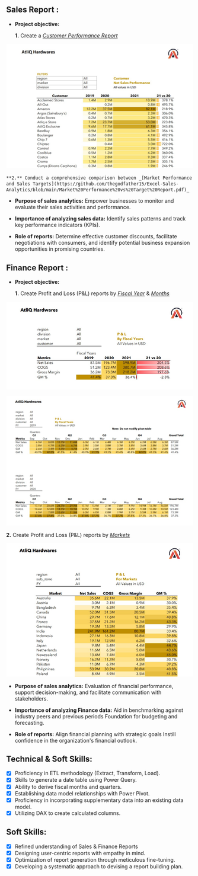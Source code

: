 ## Sales Report :


- **Project objective:** 

    **1.** Create a _[Customer Performance Report](https://github.com/thegodfather15/Excel-Sales-Analytics/blob/main/Customer%20Performance%20Report.pdf)_ 

![Info.jpg](https://github.com/thegodfather15/Excel-Sales-Analytics/blob/main/Resources/Customer%20Performance%20Report.jpg)

    **2.** Conduct a comprehensive comparison between _[Market Performance and Sales Targets](https://github.com/thegodfather15/Excel-Sales-Analytics/blob/main/Market%20Performance%20vs%20Target%20Report.pdf)_

- **Purpose of sales analytics:** Empower businesses to monitor and evaluate their sales activities and performance.

- **Importance of analyzing sales data:** Identify sales patterns and track key performance indicators (KPIs).

- **Role of reports:** Determine effective customer discounts, facilitate negotiations with consumers, and identify potential business expansion opportunities in promising countries.


## Finance Report :

- **Project objective:** 

    **1.** Create Profit and Loss (P&L) reports by _[Fiscal Year](https://github.com/thegodfather15/Excel-Sales-Analytics/blob/main/P%20%26%20L%20by%20Fiscal%20Year.pdf)_ & _[Months](https://github.com/thegodfather15/Excel-Sales-Analytics/blob/main/P%20%26%20L%20Statement%20by%20Months.pdf)_ 

![Info.jpg](https://github.com/thegodfather15/Excel-Sales-Analytics/blob/main/Resources/P%20%26%20L%20by%20Fiscal%20Year.jpg)

![Info.jpg](https://github.com/thegodfather15/Excel-Sales-Analytics/blob/main/Resources/P%20%26%20L%20Statement%20by%20Months.jpg)

   **2.** Create Profit and Loss (P&L) reports by _[Markets](https://github.com/thegodfather15/Excel-Sales-Analytics/blob/main/P%20%26%20L%20Statement%20by%20Markets.pdf)_

![Info.jpg](https://github.com/thegodfather15/Excel-Sales-Analytics/blob/main/Resources/P%20%26%20L%20Statement%20by%20Markets.jpg)

- **Purpose of sales analytics:** Evaluation of financial performance, support decision-making, and facilitate communication with stakeholders.

- **Importance of analyzing Finance data:** Aid in benchmarking against industry peers and previous periods Foundation for budgeting and forecasting.

- **Role of reports:** Align financial planning with strategic goals Instill confidence in the organization's financial outlook.


## Technical & Soft Skills:
- [x]	Proficiency in ETL methodology (Extract, Transform, Load).
- [x]	Skills to generate a date table using Power Query.
- [x]	Ability to derive fiscal months and quarters.
- [x]	Establishing data model relationships with Power Pivot.
- [x]	Proficiency in incorporating supplementary data into an existing data model.
- [x]	Utilizing DAX to create calculated columns.

## Soft Skills:
- [x]	Refined understanding of Sales & Finance Reports
- [x]	Designing user-centric reports with empathy in mind.
- [x]	Optimization of report generation through meticulous fine-tuning.
- [x]	Developing a systematic approach to devising a report building plan.
